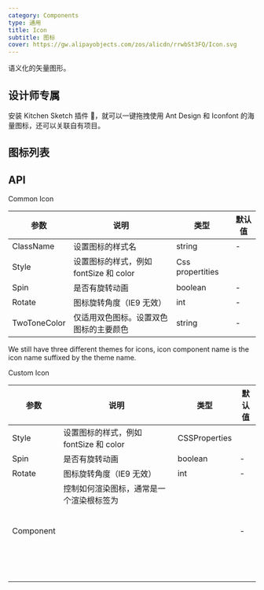 ```yaml
---
category: Components
type: 通用
title: Icon
subtitle: 图标
cover: https://gw.alipayobjects.com/zos/alicdn/rrwbSt3FQ/Icon.svg
---
```


语义化的矢量图形。

## 设计师专属

安装 Kitchen Sketch 插件 💎，就可以一键拖拽使用 Ant Design 和 Iconfont 的海量图标，还可以关联自有项目。

## 图标列表



## API

Common Icon

| 参数             | 说明                                         | 类型          | 默认值    |
| ---------------- | -------------------------------------------- | ------------- | --------- |
| ClassName | 设置图标的样式名 |string         | -         |
| Style   | 设置图标的样式，例如 fontSize 和 color| Css propertities         |
| Spin | 是否有旋转动画 | boolean         |-       |
| Rotate |图标旋转角度（IE9 无效）| int  | -  |
| TwoToneColor |仅适用双色图标。设置双色图标的主要颜色| string  | -  |

We still have three different themes for icons, icon component name is the icon name suffixed by the theme name.

Custom Icon

| 参数             | 说明                                         | 类型          | 默认值    |
| ---------------- | -------------------------------------------- | ------------- | --------- |
| Style   | 设置图标的样式，例如 fontSize 和 color| CSSProperties         |
| Spin | 是否有旋转动画 | boolean         |-       |
| Rotate | 图标旋转角度（IE9 无效）| int  | -  |
| Component |控制如何渲染图标，通常是一个渲染根标签为 <svg> 的 React 组件|   | -  |
